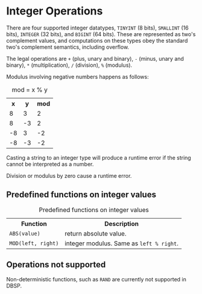 # Integer Operations

There are four supported integer datatypes, `TINYINT` (8 bits),
`SMALLINT` (16 bits), `INTEGER` (32 bits), and `BIGINT` (64
bits).  These are represented as two's complement values, and
computations on these types obey the standard two's complement
semantics, including overflow.

The legal operations are `+` (plus, unary and binary), `-` (minus,
unary and binary), `*` (multiplication), `/` (division), `%`
(modulus).

Modulus involving negative numbers happens as follows:
<table>
    <caption>mod = x % y</caption>
    <tr>
        <th>x</th>
        <th>y</th>
        <th>mod</th>
    </tr>
    <tr>
        <td> 8 </td>
        <td> 3 </td>
        <td> 2 </td>
    </tr>
    <tr>
        <td>  8 </td>
        <td> -3 </td>
        <td>  2 </td>
    </tr>
    <tr>
        <td> -8 </td>
        <td>  3 </td>
        <td> -2 </td>
    </tr>
    <tr>
        <td> -8 </td>
        <td> -3 </td>
        <td> -2 </td>
    </tr>
</table>

Casting a string to an integer type will produce a runtime error if the
string cannot be interpreted as a number.

Division or modulus by zero cause a runtime error.

## Predefined functions on integer values

<table>
  <caption>Predefined functions on integer values</caption>
  <tr>
    <th>Function</th>
    <th>Description</th>
  </tr>
  <tr>
    <td><code>ABS(value)</code></td>
    <td>return absolute value.</td>
  </tr>
  <tr>
    <td><code>MOD(left, right)</code></td>
    <td>integer modulus. Same as <code>left % right</code>.</td>
  </tr>
</table>

## Operations not supported

Non-deterministic functions, such as `RAND` are currently not
supported in DBSP.
